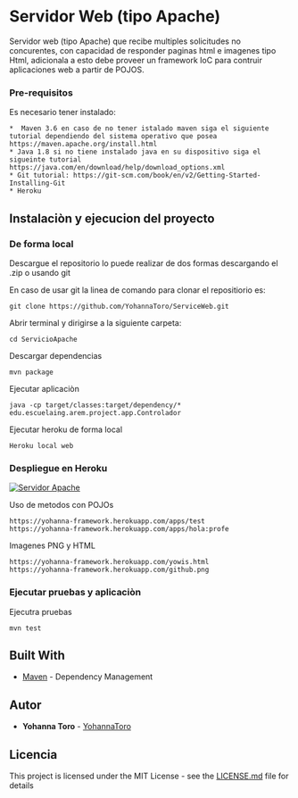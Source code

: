 # Servidor Web (tipo Apache)

Servidor web (tipo Apache) que recibe multiples solicitudes no concurentes, con capacidad de responder paginas html e imagenes tipo Html, adicionala a esto debe proveer un framework IoC para contruir aplicaciones web a partir de POJOS.


### Pre-requisitos

Es necesario tener instalado:


```
*  Maven 3.6 en caso de no tener istalado maven siga el siguiente tutorial dependiendo del sistema operativo que posea https://maven.apache.org/install.html
* Java 1.8 si no tiene instalado java en su dispositivo siga el sigueinte tutorial https://java.com/en/download/help/download_options.xml
* Git tutorial: https://git-scm.com/book/en/v2/Getting-Started-Installing-Git
* Heroku 
```

## Instalaciòn y ejecucion del proyecto

### De forma local
Descargue el repositorio lo puede realizar de dos formas descargando el .zip o usando git 

En caso de usar git la linea de comando para clonar el repositiorio es:

```
git clone https://github.com/YohannaToro/ServiceWeb.git
```
Abrir terminal y dirigirse a la siguiente carpeta:

```
cd ServicioApache
```

Descargar dependencias

```
mvn package
```

Ejecutar aplicaciòn

```
java -cp target/classes:target/dependency/* edu.escuelaing.arem.project.app.Controlador
```
Ejecutar heroku de forma local

```
Heroku local web
```

### Despliegue en  Heroku

[![Servidor Apache](https://www.herokucdn.com/deploy/button.png)](https://yohanna-framework.herokuapp.com/yowis.html)

Uso de metodos con POJOs
```
https://yohanna-framework.herokuapp.com/apps/test
https://yohanna-framework.herokuapp.com/apps/hola:profe
```
Imagenes PNG y HTML
```
https://yohanna-framework.herokuapp.com/yowis.html
https://yohanna-framework.herokuapp.com/github.png
```


### Ejecutar pruebas y aplicaciòn

Ejecutra pruebas
```
mvn test
```


## Built With
* [Maven](https://maven.apache.org/) - Dependency Management


## Autor

* **Yohanna Toro**  - [YohannaToro](https://github.com/YohannaToro)


## Licencia

This project is licensed under the MIT License - see the [LICENSE.md](LICENSE.md) file for details

